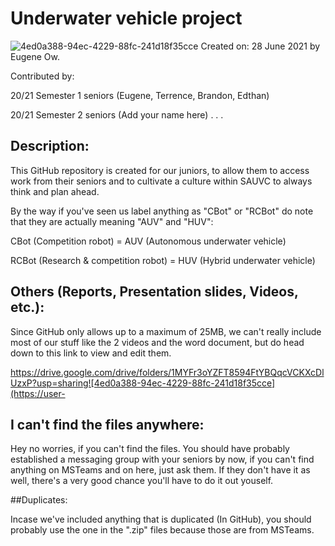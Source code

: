 # Underwater vehicle project
![4ed0a388-94ec-4229-88fc-241d18f35cce](https://user-images.githubusercontent.com/86452186/129844078-eaf5c57b-9c1d-4a67-a9a1-ffc7b46543b0.png)
Created on: 28 June 2021 by Eugene Ow.

Contributed by:

20/21 Semester 1 seniors (Eugene, Terrence, Brandon, Edthan)

20/21 Semester 2 seniors (Add your name here)
.
.
.

## Description:
This GitHub repository is created for our juniors, to allow them to access work from their seniors and to cultivate a culture within SAUVC to always think and plan ahead. 

By the way if you've seen us label anything as "CBot" or "RCBot" do note that they are actually meaning "AUV" and "HUV":

CBot (Competition robot) = AUV (Autonomous underwater vehicle)

RCBot (Research & competition robot) = HUV (Hybrid underwater vehicle)
 
## Others (Reports, Presentation slides, Videos, etc.):
Since GitHub only allows up to a maximum of 25MB, we can't really include most of our stuff like the 2 videos and the word document, but do head down to this link to view and edit them.

https://drive.google.com/drive/folders/1MYFr3oYZFT8594FtYBQqcVCKXcDlUzxP?usp=sharing![4ed0a388-94ec-4229-88fc-241d18f35cce](https://user-

## I can't find the files anywhere:
Hey no worries, if you can't find the files. You should have probably established a messaging group with your seniors by now, if you can't find anything on MSTeams and on here, just ask them. If they don't have it as well, there's a very good chance you'll have to do it out youself.

##Duplicates:

Incase we've included anything that is duplicated (In GitHub), you should probably use the one in the ".zip" files because those are from MSTeams.

